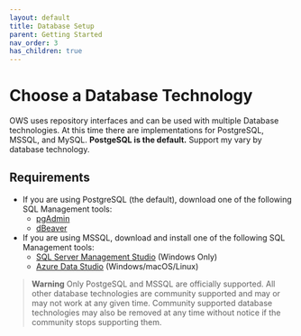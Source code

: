```yaml
---
layout: default
title: Database Setup
parent: Getting Started
nav_order: 3
has_children: true
---
```


# Choose a Database Technology

OWS uses repository interfaces and can be used with multiple Database technologies.  At this time there are implementations for PostgreSQL, MSSQL, and MySQL.  **PostgeSQL is the default.**  Support my vary by database technology.

## Requirements  
* If you are using PostgreSQL (the default), download one of the following SQL Management tools:
  * [pgAdmin](https://www.pgadmin.org/)
  * [dBeaver](https://dbeaver.io/download/)
* If you are using MSSQL, download and install one of the following SQL Management tools:
  * [SQL Server Management Studio](https://docs.microsoft.com/en-us/sql/ssms/download-sql-server-management-studio-ssms?view=sql-server-ver15) (Windows Only)  
  * [Azure Data Studio](https://docs.microsoft.com/en-us/sql/azure-data-studio/download-azure-data-studio?view=sql-server-ver15) (Windows/macOS/Linux)

> **Warning**
> Only PostgeSQL and MSSQL are officially supported.  All other database technologies are community supported and may or may not work at any given time.  Community supported database technologies may also be removed at any time without notice if the community stops supporting them.
